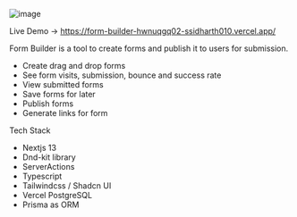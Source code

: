 ![image](https://github.com/ssidharth010/Form-Builder/assets/47074625/66aab6da-ca65-4db0-9443-f8635f3b82bd)

Live Demo -> https://form-builder-hwnuqgq02-ssidharth010.vercel.app/

Form Builder is a tool to create forms and publish it to users for submission.
- Create drag and drop forms
- See form visits, submission, bounce and success rate
- View submitted forms
- Save forms for later 
- Publish forms
- Generate links for form


Tech Stack

- Nextjs 13
- Dnd-kit library
- ServerActions
- Typescript
- Tailwindcss / Shadcn UI
- Vercel PostgreSQL
- Prisma as ORM
